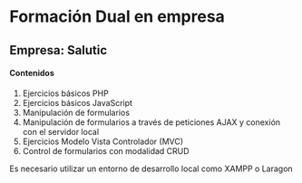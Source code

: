 <h1>Formación Dual en empresa</h1>
<h2>Empresa: Salutic</h2>

<h4>Contenidos</h4>
<ol>
  <li>Ejercicios básicos PHP</li>
  <li>Ejercicios básicos JavaScript</li>
  <li>Manipulación de formularios</li>
  <li>Manipulación de formularios a través de peticiones AJAX y conexión con el servidor local</li>
  <li>Ejercicios Modelo Vista Controlador (MVC)</li>
  <li>Control de formularios con modalidad CRUD</li>
</ol>

<p>Es necesario utilizar un entorno de desarrollo local como XAMPP o Laragon</p>
